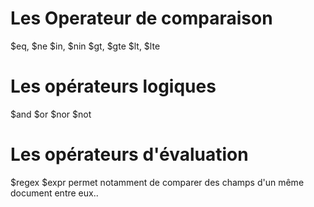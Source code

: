 # Les Operateur de comparaison
$eq, $ne
$in, $nin
$gt, $gte
$lt, $lte

# Les opérateurs logiques
$and
$or
$nor
$not

# Les opérateurs d'évaluation
$regex
$expr permet notamment de comparer des champs d'un même document entre eux..